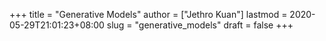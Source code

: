 +++
title = "Generative Models"
author = ["Jethro Kuan"]
lastmod = 2020-05-29T21:01:23+08:00
slug = "generative_models"
draft = false
+++
